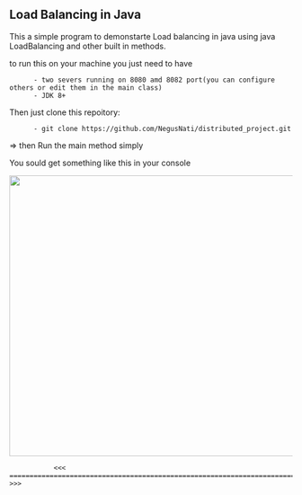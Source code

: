 ## Load Balancing in Java

This a simple program to demonstarte Load balancing in java using java LoadBalancing and other built in methods. 

to run this on your machine you just need to have 

          - two severs running on 8080 amd 8082 port(you can configure others or edit them in the main class)
          - JDK 8+

Then just clone this repoitory: 
          
          - git clone https://github.com/NegusNati/distributed_project.git

=> then Run the main method simply

 You sould get something like this in your console

<img src="https://user-images.githubusercontent.com/84500378/235253804-61d61bb5-5caf-4554-affe-4a417cdf640a.png" width="1000" height="500">


               <<<  ====================================================================================  >>>
